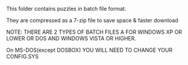 This folder contains puzzles in batch file format.

They are compressed as a 7-zip file to save space & faster download

NOTE: THERE ARE 2 TYPES OF BATCH FILES A FOR WINDOWS XP OR LOWER OR DOS
AND WINDOWS VISTA OR HIGHER.

On MS-DOS(except DOSBOX) YOU WILL NEED TO CHANGE YOUR CONFIG.SYS
